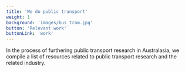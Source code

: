 ```yaml
---
title: 'We do public transport'
weight: 1
background: 'images/bus_tram.jpg'
button: 'Relevant work'
buttonLink: 'work'
---
```

In the process of furthering public transport research in Australasia, we compile a list of resources related to public transport research and the related industry.
